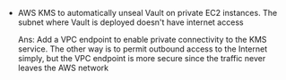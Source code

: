- AWS KMS to automatically unseal Vault on private EC2 instances. The subnet where Vault is deployed doesn't have internet access
  
  Ans: Add a VPC endpoint to enable private connectivity to the KMS service. The other way is to permit outbound access to the Internet simply, but the VPC endpoint is more secure since the traffic never leaves the AWS network

